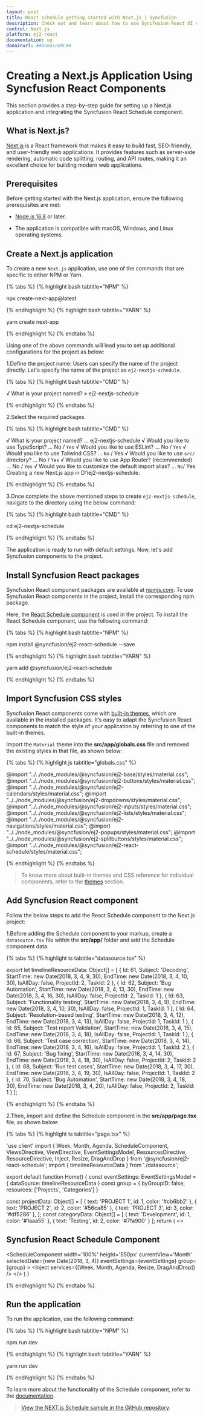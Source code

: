 ```yaml
---
layout: post
title: React schedule getting started with Next.js | Syncfusion
description: Check out and learn about how to use Syncfusion React UI components in the Next.js project.
control: Next.js
platform: ej2-react
documentation: ug
domainurl: ##DomainURL##
---
```



# Creating a Next.js Application Using Syncfusion React Components 

This section provides a step-by-step guide for setting up a Next.js application and integrating the Syncfusion React Schedule component.

## What is Next.js?

[Next.js](https://nextjs.org/) is a React framework that makes it easy to build fast, SEO-friendly, and user-friendly web applications. It provides features such as server-side rendering, automatic code splitting, routing, and API routes, making it an excellent choice for building modern web applications.

## Prerequisites

Before getting started with the Next.js application, ensure the following prerequisites are met:

* [Node.js 16.8](https://nodejs.org/en) or later.

* The application is compatible with macOS, Windows, and Linux operating systems.

## Create a Next.js application

To create a new `Next.js` application, use one of the commands that are specific to either NPM or Yarn.

{% tabs %}
{% highlight bash tabtitle="NPM" %}

npx create-next-app@latest

{% endhighlight %}
{% highlight bash tabtitle="YARN" %}

yarn create next-app

{% endhighlight %}
{% endtabs %}

Using one of the above commands will lead you to set up additional configurations for the project as below:

1.Define the project name: Users can specify the name of the project directly. Let's specify the name of the project as `ej2-nextjs-schedule`.

{% tabs %}
{% highlight bash tabtitle="CMD" %}

√ What is your project named? » ej2-nextjs-schedule

{% endhighlight %}
{% endtabs %}

2.Select the required packages.

{% tabs %}
{% highlight bash tabtitle="CMD" %}

√ What is your project named? ... ej2-nextjs-schedule
√ Would you like to use TypeScript? ... No / `Yes`
√ Would you like to use ESLint? ... No / `Yes`
√ Would you like to use Tailwind CSS? ... `No` / Yes
√ Would you like to use `src/` directory? ... No / `Yes`
√ Would you like to use App Router? (recommended) ... No / `Yes`
√ Would you like to customize the default import alias? ... `No`/ Yes
Creating a new Next.js app in D:\ej2-nextjs-schedule.

{% endhighlight %}
{% endtabs %}

3.Once complete the above mentioned steps to create `ej2-nextjs-schedule`, navigate to the directory using the below command:

{% tabs %}
{% highlight bash tabtitle="CMD" %}

cd ej2-nextjs-schedule

{% endhighlight %}
{% endtabs %}

The application is ready to run with default settings. Now, let's add Syncfusion components to the project.

## Install Syncfusion React packages

Syncfusion React component packages are available at [npmjs.com](https://www.npmjs.com/search?q=ej2-react). To use Syncfusion React components in the project, install the corresponding npm package.

Here, the [React Schedule component](https://www.syncfusion.com/react-components/react-scheduler) is used in the project. To install the React Schedule component, use the following command:

{% tabs %}
{% highlight bash tabtitle="NPM" %}

npm install @syncfusion/ej2-react-schedule --save

{% endhighlight %}
{% highlight bash tabtitle="YARN" %}

yarn add @syncfusion/ej2-react-schedule

{% endhighlight %}
{% endtabs %}

## Import Syncfusion CSS styles

Syncfusion React components come with [built-in themes](https://ej2.syncfusion.com/react/documentation/appearance/theme/), which are available in the installed packages. It’s easy to adapt the Syncfusion React components to match the style of your application by referring to one of the built-in themes.

Import the `Material` theme into the **src/app/globals.css** file and removed the existing styles in that file, as shown below:

{% tabs %}
{% highlight js tabtitle="globals.css" %}

@import "../../node_modules/@syncfusion/ej2-base/styles/material.css";
@import "../../node_modules/@syncfusion/ej2-buttons/styles/material.css";
@import "../../node_modules/@syncfusion/ej2-calendars/styles/material.css";
@import "../../node_modules/@syncfusion/ej2-dropdowns/styles/material.css";
@import "../../node_modules/@syncfusion/ej2-inputs/styles/material.css";
@import "../../node_modules/@syncfusion/ej2-lists/styles/material.css";
@import "../../node_modules/@syncfusion/ej2-navigations/styles/material.css";
@import "../../node_modules/@syncfusion/ej2-popups/styles/material.css";
@import "../../node_modules/@syncfusion/ej2-splitbuttons/styles/material.css";
@import "../../node_modules/@syncfusion/ej2-react-schedule/styles/material.css";

{% endhighlight %}
{% endtabs %}

> To know more about built-in themes and CSS reference for individual components, refer to the [themes](https://ej2.syncfusion.com/react/documentation/appearance/theme/) section.

## Add Syncfusion React component

Follow the below steps to add the React Schedule component to the Next.js project:

1.Before adding the Schedule component to your markup, create a `datasource.tsx` file within the **src/app/** folder and add the Schedule component data.

{% tabs %}
{% highlight ts tabtitle="datasource.tsx" %}

export let timelineResourceData: Object[] = [
    {
        Id: 61,
        Subject: 'Decoding',
        StartTime: new Date(2018, 3, 4, 9, 30),
        EndTime: new Date(2018, 3, 4, 10, 30),
        IsAllDay: false,
        ProjectId: 2,
        TaskId: 2
    }, {
        Id: 62,
        Subject: 'Bug Automation',
        StartTime: new Date(2018, 3, 4, 13, 30),
        EndTime: new Date(2018, 3, 4, 16, 30),
        IsAllDay: false,
        ProjectId: 2,
        TaskId: 1
    }, {
        Id: 63,
        Subject: 'Functionality testing',
        StartTime: new Date(2018, 3, 4, 9),
        EndTime: new Date(2018, 3, 4, 10, 30),
        IsAllDay: false,
        ProjectId: 1,
        TaskId: 1
    }, {
        Id: 64,
        Subject: 'Resolution-based testing',
        StartTime: new Date(2018, 3, 4, 12),
        EndTime: new Date(2018, 3, 4, 13),
        IsAllDay: false,
        ProjectId: 1,
        TaskId: 1
    }, {
        Id: 65,
        Subject: 'Test report Validation',
        StartTime: new Date(2018, 3, 4, 15),
        EndTime: new Date(2018, 3, 4, 18),
        IsAllDay: false,
        ProjectId: 1,
        TaskId: 1
    }, {
        Id: 66,
        Subject: 'Test case correction',
        StartTime: new Date(2018, 3, 4, 14),
        EndTime: new Date(2018, 3, 4, 16),
        IsAllDay: false,
        ProjectId: 1,
        TaskId: 2
    }, {
        Id: 67,
        Subject: 'Bug fixing',
        StartTime: new Date(2018, 3, 4, 14, 30),
        EndTime: new Date(2018, 3, 4, 18, 30),
        IsAllDay: false,
        ProjectId: 2,
        TaskId: 2
    }, {
        Id: 68,
        Subject: 'Run test cases',
        StartTime: new Date(2018, 3, 4, 17, 30),
        EndTime: new Date(2018, 3, 4, 19, 30),
        IsAllDay: false,
        ProjectId: 1,
        TaskId: 2
    }, {
        Id: 70,
        Subject: 'Bug Automation',
        StartTime: new Date(2018, 3, 4, 18, 30),
        EndTime: new Date(2018, 3, 4, 20),
        IsAllDay: false,
        ProjectId: 2,
        TaskId: 1
    }
];

{% endhighlight %}
{% endtabs %}

2.Then, import and define the Schedule component in the **src/app/page.tsx** file, as shown below: 

{% tabs %}
{% highlight ts tabtitle="page.tsx" %}

'use client'
import {
  Week, Month, Agenda, ScheduleComponent, ViewsDirective, ViewDirective, EventSettingsModel, ResourcesDirective, ResourceDirective, Inject, Resize, DragAndDrop
} from '@syncfusion/ej2-react-schedule';
import { timelineResourceData } from './datasource';

export default function Home() {
  const eventSettings: EventSettingsModel = { dataSource: timelineResourceData }
  const group = { byGroupID: false, resources: ['Projects', 'Categories'] }

  const projectData: Object[] = [
    { text: 'PROJECT 1', id: 1, color: '#cb6bb2' },
    { text: 'PROJECT 2', id: 2, color: '#56ca85' },
    { text: 'PROJECT 3', id: 3, color: '#df5286' },
  ];
  const categoryData: Object[] = [
    { text: 'Development', id: 1, color: '#1aaa55' },
    { text: 'Testing', id: 2, color: '#7fa900' }
  ];
  return (
    <>
      <h2>Syncfusion React Schedule Component</h2>
      <ScheduleComponent width='100%' height='550px' currentView='Month' selectedDate={new Date(2018, 3, 4)} eventSettings={eventSettings} group={group} >
        <ViewsDirective>
          <ViewDirective option='Week' />
          <ViewDirective option='Month' />
          <ViewDirective option='Agenda' />
        </ViewsDirective>
        <ResourcesDirective>
          <ResourceDirective field='ProjectId' title='Choose Project' name='Projects' allowMultiple={false}
            dataSource={projectData} textField='text' idField='id' colorField='color'>
          </ResourceDirective>
          <ResourceDirective field='TaskId' title='Category' name='Categories' allowMultiple={true}
            dataSource={categoryData} textField='text' idField='id' colorField='color'>
          </ResourceDirective>
        </ResourcesDirective>
        <Inject services={[Week, Month, Agenda, Resize, DragAndDrop]} />
      </ScheduleComponent>
    </>
  )
}

{% endhighlight %}
{% endtabs %}

## Run the application

To run the application, use the following command:

{% tabs %}
{% highlight bash tabtitle="NPM" %}

npm run dev

{% endhighlight %}
{% highlight bash tabtitle="YARN" %}

yarn run dev

{% endhighlight %}
{% endtabs %}

To learn more about the functionality of the Schedule component, refer to the [documentation](https://ej2.syncfusion.com/react/documentation/schedule/getting-started#module-injection).

> [View the NEXT.js Schedule sample in the GitHub repository](https://github.com/SyncfusionExamples/ej2-nextjs-schedule).